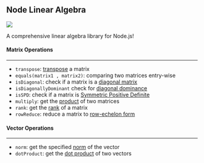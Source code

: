 Node Linear Algebra
---

![](https://travis-ci.org/kelvinabrokwa/linear-algebra.svg?branch=master)

A comprehensive linear algebra library for Node.js!

#### Matrix Operations
---

- `transpose`: [transpose](https://en.wikipedia.org/wiki/Transpose) a matrix
- `equals(matrix1 , matrix2)`: comparing two matrices entry-wise
- `isDiagonal`: check if a matrix is a [diagonal matrix](https://en.wikipedia.org/wiki/Diagonal_matrix)
- `isDiagonallyDominant` check for [diagonal dominance](https://en.wikipedia.org/wiki/Diagonally_dominant_matrix)
- `isSPD`: check if a matrix is [Symmetric Positive Definite](https://en.wikipedia.org/wiki/Positive-definite_matrix)
- `multiply`: get the [product](https://en.wikipedia.org/wiki/Matrix_multiplication) of two matrices
- `rank`: get the [rank]("https://en.wikipedia.org/wiki/Rank_(linear_algebra)") of a matrix
- `rowReduce`: reduce a matrix to [row-echelon form](https://en.wikipedia.org/wiki/Row_echelon_form)

#### Vector Operations
---
- `norm`: get the specified [norm]("https://en.wikipedia.org/wiki/Norm_(mathematics)") of the vector
- `dotProduct`: get the [dot product](https://en.wikipedia.org/wiki/Dot_product) of two vectors